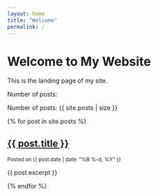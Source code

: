 ```yaml
---
layout: home
title: "Welcome"
permalink: /
---
```

# Welcome to My Website
This is the landing page of my site.


Number of posts:
<p>Number of posts: {{ site.posts | size }}</p>

{% for post in site.posts %}
  <article>
    <h2><a href="{{ post.url }}">{{ post.title }}</a></h2>
    <small>Posted on {{ post.date | date: "%B %-d, %Y" }}</small>
    <p>{{ post.excerpt }}</p>
  </article>
{% endfor %}

